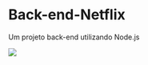 # Back-end-Netflix
Um projeto back-end  utilizando Node.js 

<img src="https://img.shields.io/badge/Netflix-E50914?style=for-the-badge&logo=netflix&logoColor=white">
